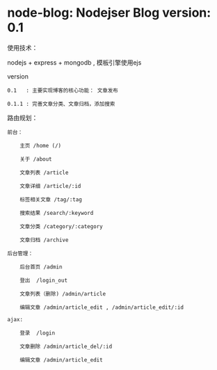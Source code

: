 node-blog: Nodejser Blog
version: 0.1
=========
使用技术：

  nodejs + express + mongodb , 模板引擎使用ejs

  version 

	0.1   : 主要实现博客的核心功能： 文章发布
	
	0.1.1 : 完善文章分类、文章归档，添加搜索

路由规划：

	前台：
	
		主页 /home (/)
		
		关于 /about
		
		文章列表 /article
		
		文章详细 /article/:id
		
		标签相关文章 /tag/:tag
		
		搜索结果 /search/:keyword
		
		文章分类 /category/:category
		
		文章归档 /archive

	后台管理：
	
		后台首页 /admin
		
		登出  /login_out
		
		文章列表（删除) /admin/article
		
		编辑文章 /admin/article_edit , /admin/article_edit/:id

	ajax:
	
		登录  /login
		
		文章删除 /admin/article_del/:id
		
		编辑文章 /admin/article_edit
		
		
		
